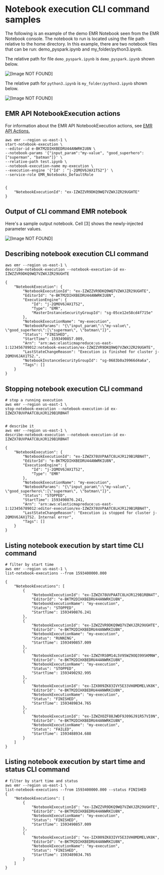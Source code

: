 # Notebook execution CLI command samples<a name="emr-managed-notebooks-headless-cli"></a>

The following is an example of the demo EMR Notebook seen from the EMR Notebook console\. The notebook to run is located using the file path relative to the home directory\. In this example, there are two notebook files that can be run: demo\_pyspark\.ipynb and my\_folder/python3\.ipynb\. 

The relative path for file `demo_pyspark.ipynb` is `demo_pyspark.ipynb` shown below\.

![\[Image NOT FOUND\]](http://docs.aws.amazon.com/emr/latest/ManagementGuide/images/notebook_exe_folder_structure_1.png)

The relative path for `python3.ipynb` is `my_folder/python3.ipynb` shown below\.

![\[Image NOT FOUND\]](http://docs.aws.amazon.com/emr/latest/ManagementGuide/images/notebook_exe_folder_structure_2.png)

## EMR API NotebookExecution actions<a name="emr-managed-notebooks-api-actions"></a>

For information about the EMR API NotebookExecution actions, see [EMR API Actions\.](https://docs.aws.amazon.com/emr/latest/APIReference/API_Operations.html)

```
aws emr --region us-east-1 \
start-notebook-execution \
--editor-id e-BKTM2DIHXBEDRU44ANWRKIU8N \
--notebook-params '{"input_param":"my-value", "good_superhero":["superman", "batman"]}' \
--relative-path test.ipynb \
--notebook-execution-name my-execution \
--execution-engine '{"Id" : "j-2QMOV6JAX1TS2"}' \
--service-role EMR_Notebooks_DefaultRole 
 
 
{
    "NotebookExecutionId": "ex-IZWZZVR9DKQ9WQ7VZWXJZR29UGHTE"
}
```

## Output of CLI command EMR notebook<a name="emr-managed-notebooks-headless-cli-output"></a>

 Here's a sample output notebook\. Cell \[3\] shows the newly\-injected parameter values\.

![\[Image NOT FOUND\]](http://docs.aws.amazon.com/emr/latest/ManagementGuide/images/HelloWorld_notebook.png)

## Describing notebook execution CLI command<a name="emr-managed-notebooks-headless-cli-describe"></a>

```
aws emr --region us-east-1 \
describe-notebook-execution --notebook-execution-id ex-IZWZZVR9DKQ9WQ7VZWXJZR29UGHTE
 
{
    "NotebookExecution": {
        "NotebookExecutionId": "ex-IZWZZVR9DKQ9WQ7VZWXJZR29UGHTE",
        "EditorId": "e-BKTM2DIHXBEDRU44ANWRKIU8N",
        "ExecutionEngine": {
            "Id": "j-2QMOV6JAX1TS2",
            "Type": "EMR",
            "MasterInstanceSecurityGroupId": "sg-05ce12e58cd4f715e"
        },
        "NotebookExecutionName": "my-execution",
        "NotebookParams": "{\"input_param\":\"my-value\", \"good_superhero\":[\"superman\", \"batman\"]}",
        "Status": "FINISHED",
        "StartTime": 1593490857.009,
        "Arn": "arn:aws:elasticmapreduce:us-east-1:123456789012:notebook-execution/ex-IZWZZVR9DKQ9WQ7VZWXJZR29UGHTE",
        "LastStateChangeReason": "Execution is finished for cluster j-2QMOV6JAX1TS2.",
        "NotebookInstanceSecurityGroupId": "sg-0683b0a39966d4a6a",
        "Tags": []
    }
}
```

## Stopping notebook execution CLI command<a name="emr-managed-notebooks-headless-cli-stop"></a>

```
# stop a running execution
aws emr --region us-east-1 \
stop-notebook-execution --notebook-execution-id ex-IZWZX78UVPAATC8LHJR129B1RBN4T
 
 
# describe it
aws emr --region us-east-1 \
describe-notebook-execution --notebook-execution-id ex-IZWZX78UVPAATC8LHJR129B1RBN4T
 
{
    "NotebookExecution": {
        "NotebookExecutionId": "ex-IZWZX78UVPAATC8LHJR129B1RBN4T",
        "EditorId": "e-BKTM2DIHXBEDRU44ANWRKIU8N",
        "ExecutionEngine": {
            "Id": "j-2QMOV6JAX1TS2",
            "Type": "EMR"
        },
        "NotebookExecutionName": "my-execution",
        "NotebookParams": "{\"input_param\":\"my-value\", \"good_superhero\":[\"superman\", \"batman\"]}",
        "Status": "STOPPED",
        "StartTime": 1593490876.241,
        "Arn": "arn:aws:elasticmapreduce:us-east-1:123456789012:editor-execution/ex-IZWZX78UVPAATC8LHJR129B1RBN4T",
        "LastStateChangeReason": "Execution is stopped for cluster j-2QMOV6JAX1TS2. Internal error",
        "Tags": []
    }
}
```

## Listing notebook execution by start time CLI command<a name="emr-managed-notebooks-headless-cli-list"></a>

```
# filter by start time 
aws emr --region us-east-1 \ 
list-notebook-executions --from 1593400000.000
 
{
    "NotebookExecutions": [
        {
            "NotebookExecutionId": "ex-IZWZX78UVPAATC8LHJR129B1RBN4T",
            "EditorId": "e-BKTM2DIHXBEDRU44ANWRKIU8N",
            "NotebookExecutionName": "my-execution",
            "Status": "STOPPED",
            "StartTime": 1593490876.241
        },
        {
            "NotebookExecutionId": "ex-IZWZZVR9DKQ9WQ7VZWXJZR29UGHTE",
            "EditorId": "e-BKTM2DIHXBEDRU44ANWRKIU8N",
            "NotebookExecutionName": "my-execution",
            "Status": "RUNNING",
            "StartTime": 1593490857.009
        },
        {
            "NotebookExecutionId": "ex-IZWZYRS0M14L5V95WZ9OQ399SKMNW",
            "EditorId": "e-BKTM2DIHXBEDRU44ANWRKIU8N",
            "NotebookExecutionName": "my-execution",
            "Status": "STOPPED",
            "StartTime": 1593490292.995
        },
        {
            "NotebookExecutionId": "ex-IZX009ZK83IVY5E33VH8MDMELVK8K",
            "EditorId": "e-BKTM2DIHXBEDRU44ANWRKIU8N",
            "NotebookExecutionName": "my-execution",
            "Status": "FINISHED",
            "StartTime": 1593489834.765
        },
        {
            "NotebookExecutionId": "ex-IZWZXOZF88JWDF9J09GJ91R57VI0N",
            "EditorId": "e-BKTM2DIHXBEDRU44ANWRKIU8N",
            "NotebookExecutionName": "my-execution",
            "Status": "FAILED",
            "StartTime": 1593488934.688
        }
    ]
}
```

## Listing notebook execution by start time and status CLI command<a name="emr-managed-notebooks-headless-cli-list"></a>

```
# filter by start time and status 
aws emr --region us-east-1 \                 
list-notebook-executions --from 1593400000.000 --status FINISHED
{
    "NotebookExecutions": [
        {
            "NotebookExecutionId": "ex-IZWZZVR9DKQ9WQ7VZWXJZR29UGHTE",
            "EditorId": "e-BKTM2DIHXBEDRU44ANWRKIU8N",
            "NotebookExecutionName": "my-execution",
            "Status": "FINISHED",
            "StartTime": 1593490857.009
        },
        {
            "NotebookExecutionId": "ex-IZX009ZK83IVY5E33VH8MDMELVK8K",
            "EditorId": "e-BKTM2DIHXBEDRU44ANWRKIU8N",
            "NotebookExecutionName": "my-execution",
            "Status": "FINISHED",
            "StartTime": 1593489834.765
        }
    ]
}
```